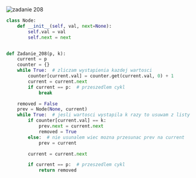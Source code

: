 <picture>
  <source srcset="../../srt/zbior_zadan/208.png" media="(prefers-color-scheme: light)">
  <source srcset="../../srt/zbior_zadan/black_208.png" media="(prefers-color-scheme: dark)">
  <img src="../../srt/zbior_zadan/black_208.png" alt="zadanie 208">
</picture>

```python
class Node:
    def __init__(self, val, next=None):
        self.val = val
        self.next = next


def Zadanie_208(p, k):
    current = p
    counter = {}
    while True:  # zliczam wystapienia kazdej wartosci
        counter[current.val] = counter.get(current.val, 0) + 1
        current = current.next
        if current == p:  # przeszedlem cykl
            break

    removed = False
    prev = Node(None, current)
    while True:  # jesli wartosci wystapila k razy to usuwam z listy
        if counter[current.val] == k:
            prev.next = current.next
            removed = True
        else:  # nie usunalem wiec mozna przesunac prev na current
            prev = current

        current = current.next

        if current == p:  # przeszedlem cykl
            return removed
```

